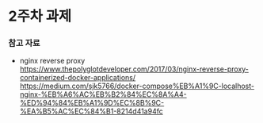 # 2주차 과제

### 참고 자료  
* nginx reverse proxy  
https://www.thepolyglotdeveloper.com/2017/03/nginx-reverse-proxy-containerized-docker-applications/  
https://medium.com/sjk5766/docker-compose%EB%A1%9C-localhost-nginx-%EB%A6%AC%EB%B2%84%EC%8A%A4-%ED%94%84%EB%A1%9D%EC%8B%9C-%EA%B5%AC%EC%84%B1-8214d41a94fc  
